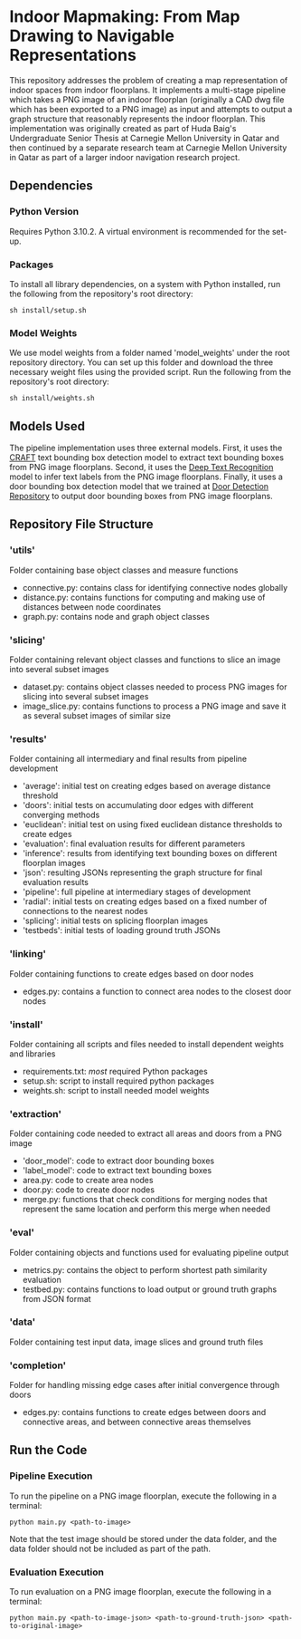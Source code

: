 # Indoor Mapmaking: From Map Drawing to Navigable Representations

This repository addresses the problem of creating a map representation of indoor spaces from indoor floorplans. It implements a multi-stage pipeline which takes a PNG image of an indoor floorplan (originally a CAD dwg file which has been exported to a PNG image) as input and attempts to output a graph structure that reasonably represents the indoor floorplan. This implementation was originally created as part of Huda Baig's Undergraduate Senior Thesis at Carnegie Mellon University in Qatar and then continued by a separate research team at Carnegie Mellon University in Qatar as part of a larger indoor navigation research project.

## Dependencies

### Python Version
Requires Python 3.10.2. A virtual environment is recommended for the set-up.

### Packages
To install all library dependencies, on a system with Python installed, run the following from the repository's root directory:
```
sh install/setup.sh
```

### Model Weights
We use model weights from a folder named 'model_weights' under the root repository directory. You can set up this folder and download the three necessary weight files using the provided script.
Run the following from the repository's root directory:
```
sh install/weights.sh
```

## Models Used
The pipeline implementation uses three external models. First, it uses the [CRAFT](https://github.com/clovaai/CRAFT-pytorch) text bounding box detection model to extract text bounding boxes from PNG image floorplans. Second, it uses the [Deep Text Recognition](https://github.com/clovaai/deep-text-recognition-benchmark) model to infer text labels from the PNG image floorplans. Finally, it uses a door bounding box detection model that we trained at [Door Detection Repository](https://github.com/morshed-research/Door_Detection_Model) to output door bounding boxes from PNG image floorplans. 

## Repository File Structure
### 'utils'
Folder containing base object classes and measure functions
- connective.py: contains class for identifying connective nodes globally
- distance.py: contains functions for computing and making use of distances between node coordinates
- graph.py: contains node and graph object classes

### 'slicing'
Folder containing relevant object classes and functions to slice an image into several subset images
- dataset.py: contains object classes needed to process PNG images for slicing into several subset images
- image_slice.py: contains functions to process a PNG image and save it as several subset images of similar size

### 'results'
Folder containing all intermediary and final results from pipeline development
- 'average': initial test on creating edges based on average distance threshold
- 'doors': initial tests on accumulating door edges with different converging methods
- 'euclidean': initial test on using fixed euclidean distance thresholds to create edges
- 'evaluation': final evaluation results for different parameters
- 'inference': results from identifying text bounding boxes on different floorplan images
- 'json': resulting JSONs representing the graph structure for final evaluation results
- 'pipeline': full pipeline at intermediary stages of development
- 'radial': initial tests on creating edges based on a fixed number of connections to the nearest nodes
- 'splicing': initial tests on splicing floorplan images
- 'testbeds': initial tests of loading ground truth JSONs

### 'linking'
Folder containing functions to create edges based on door nodes
- edges.py: contains a function to connect area nodes to the closest door nodes

### 'install' 
Folder containing all scripts and files needed to install dependent weights and libraries
- requirements.txt: *most* required Python packages
- setup.sh: script to install required python packages
- weights.sh: script to install needed model weights

### 'extraction' 
Folder containing code needed to extract all areas and doors from a PNG image
- 'door_model': code to extract door bounding boxes
- 'label_model': code to extract text bounding boxes
- area.py: code to create area nodes
- door.py: code to create door nodes
- merge.py: functions that check conditions for merging nodes that represent the same location and perform this merge when needed

### 'eval'
Folder containing objects and functions used for evaluating pipeline output
- metrics.py: contains the object to perform shortest path similarity evaluation
- testbed.py: contains functions to load output or ground truth graphs from JSON format

### 'data'
Folder containing test input data, image slices and ground truth files

### 'completion'
Folder for handling missing edge cases after initial convergence through doors
- edges.py: contains functions to create edges between doors and connective areas, and between connective areas themselves

## Run the Code
### Pipeline Execution 
To run the pipeline on a PNG image floorplan, execute the following in a terminal:
```
python main.py <path-to-image>
```

Note that the test image should be stored under the data folder, and the data folder should not be included as part of the path.

### Evaluation Execution
To run evaluation on a PNG image floorplan, execute the following in a terminal:
```
python main.py <path-to-image-json> <path-to-ground-truth-json> <path-to-original-image>
```
